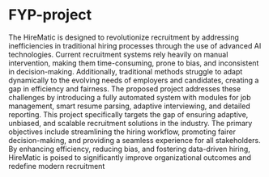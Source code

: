 # FYP-project
The HireMatic is designed to revolutionize recruitment by addressing inefficiencies in traditional hiring processes through the use of advanced AI technologies. Current recruitment systems rely heavily on manual intervention, making them time-consuming, prone to bias, and inconsistent in decision-making. Additionally, traditional methods struggle to adapt dynamically to the evolving needs of employers and candidates, creating a gap in efficiency and fairness. The proposed project addresses these challenges by introducing a fully automated system with modules for job management, smart resume parsing, adaptive interviewing, and detailed reporting. This project specifically targets the gap of ensuring adaptive, unbiased, and scalable recruitment solutions in the industry. The primary objectives include streamlining the hiring workflow, promoting fairer decision-making, and providing a seamless experience for all stakeholders. By enhancing efficiency, reducing bias, and fostering data-driven hiring, HireMatic is poised to significantly improve organizational outcomes and redefine modern recruitment
